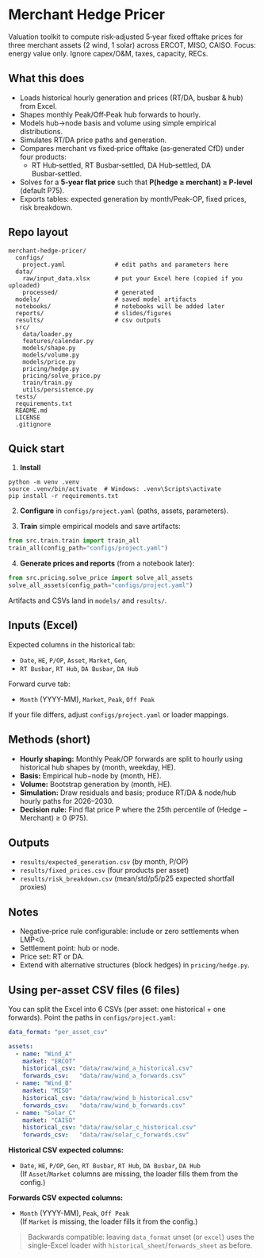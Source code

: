 
# Merchant Hedge Pricer

Valuation toolkit to compute risk‑adjusted 5‑year fixed offtake prices for three merchant assets (2 wind, 1 solar) across ERCOT, MISO, CAISO. 
Focus: energy value only. Ignore capex/O&M, taxes, capacity, RECs.

## What this does
- Loads historical hourly generation and prices (RT/DA, busbar & hub) from Excel.
- Shapes monthly Peak/Off‑Peak hub forwards to hourly.
- Models hub→node basis and volume using simple empirical distributions.
- Simulates RT/DA price paths and generation.
- Compares merchant vs fixed‑price offtake (as‑generated CfD) under four products:
  - RT Hub‑settled, RT Busbar‑settled, DA Hub‑settled, DA Busbar‑settled.
- Solves for a **5‑year flat price** such that **P(hedge ≥ merchant) ≥ P‑level** (default P75).
- Exports tables: expected generation by month/Peak-OP, fixed prices, risk breakdown.

## Repo layout
```
merchant-hedge-pricer/
  configs/
    project.yaml              # edit paths and parameters here
  data/
    raw/input_data.xlsx       # put your Excel here (copied if you uploaded)
    processed/                # generated
  models/                     # saved model artifacts
  notebooks/                  # notebooks will be added later
  reports/                    # slides/figures
  results/                    # csv outputs
  src/
    data/loader.py
    features/calendar.py
    models/shape.py
    models/volume.py
    models/price.py
    pricing/hedge.py
    pricing/solve_price.py
    train/train.py
    utils/persistence.py
  tests/
  requirements.txt
  README.md
  LICENSE
  .gitignore
```

## Quick start
1) **Install**
```
python -m venv .venv
source .venv/bin/activate  # Windows: .venv\Scripts\activate
pip install -r requirements.txt
```

2) **Configure** in `configs/project.yaml` (paths, assets, parameters).

3) **Train** simple empirical models and save artifacts:
```python
from src.train.train import train_all
train_all(config_path="configs/project.yaml")
```

4) **Generate prices and reports** (from a notebook later):
```python
from src.pricing.solve_price import solve_all_assets
solve_all_assets(config_path="configs/project.yaml")
```

Artifacts and CSVs land in `models/` and `results/`.

## Inputs (Excel)
Expected columns in the historical tab:
- `Date`, `HE`, `P/OP`, `Asset`, `Market`, `Gen`, 
- `RT Busbar`, `RT Hub`, `DA Busbar`, `DA Hub`

Forward curve tab:
- `Month` (YYYY-MM), `Market`, `Peak`, `Off Peak`

If your file differs, adjust `configs/project.yaml` or loader mappings.

## Methods (short)
- **Hourly shaping:** Monthly Peak/OP forwards are split to hourly using historical hub shapes by (month, weekday, HE). 
- **Basis:** Empirical hub−node by (month, HE). 
- **Volume:** Bootstrap generation by (month, HE).
- **Simulation:** Draw residuals and basis; produce RT/DA & node/hub hourly paths for 2026–2030.
- **Decision rule:** Find flat price P where the 25th percentile of (Hedge − Merchant) ≥ 0 (P75).

## Outputs
- `results/expected_generation.csv` (by month, P/OP)
- `results/fixed_prices.csv` (four products per asset)
- `results/risk_breakdown.csv` (mean/std/p5/p25 expected shortfall proxies)

## Notes
- Negative‑price rule configurable: include or zero settlements when LMP<0.
- Settlement point: hub or node.
- Price set: RT or DA.
- Extend with alternative structures (block hedges) in `pricing/hedge.py`.



## Using per-asset CSV files (6 files)
You can split the Excel into 6 CSVs (per asset: one historical + one forwards). Point the paths in `configs/project.yaml`:
```yaml
data_format: "per_asset_csv"

assets:
  - name: "Wind_A"
    market: "ERCOT"
    historical_csv: "data/raw/wind_a_historical.csv"
    forwards_csv:   "data/raw/wind_a_forwards.csv"
  - name: "Wind_B"
    market: "MISO"
    historical_csv: "data/raw/wind_b_historical.csv"
    forwards_csv:   "data/raw/wind_b_forwards.csv"
  - name: "Solar_C"
    market: "CAISO"
    historical_csv: "data/raw/solar_c_historical.csv"
    forwards_csv:   "data/raw/solar_c_forwards.csv"
```

**Historical CSV expected columns:**
- `Date`, `HE`, `P/OP`, `Gen`, `RT Busbar`, `RT Hub`, `DA Busbar`, `DA Hub`  
  (If `Asset`/`Market` columns are missing, the loader fills them from the config.)

**Forwards CSV expected columns:**
- `Month` (YYYY-MM), `Peak`, `Off Peak`  
  (If `Market` is missing, the loader fills it from the config.)

> Backwards compatible: leaving `data_format` unset (or `excel`) uses the single-Excel loader with `historical_sheet`/`forwards_sheet` as before.
